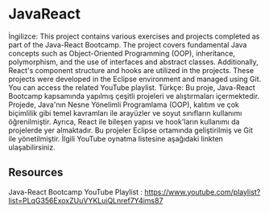 # JavaReact
İngilizce:
This project contains various exercises and projects completed as part of the Java-React Bootcamp. The project covers fundamental Java concepts such as Object-Oriented Programming (OOP), inheritance, polymorphism, and the use of interfaces and abstract classes. Additionally, React's component structure and hooks are utilized in the projects. These projects were developed in the Eclipse environment and managed using Git. You can access the related YouTube playlist.
Türkçe:
Bu proje, Java-React Bootcamp kapsamında yapılmış çeşitli projeleri ve alıştırmaları içermektedir. Projede, Java'nın Nesne Yönelimli Programlama (OOP), kalıtım ve çok biçimlilik gibi temel kavramları ile arayüzler ve soyut sınıfların kullanımı öğrenilmiştir. Ayrıca, React ile bileşen yapısı ve hook'ların kullanımı da projelerde yer almaktadır. Bu projeler Eclipse ortamında geliştirilmiş ve Git ile yönetilmiştir. İlgili YouTube oynatma listesine aşağıdaki linkten ulaşabilirsiniz.

## Resources
  Java-React Bootcamp YouTube Playlist :
  https://www.youtube.com/playlist?list=PLqG356ExoxZUuVYKLuiQLnref7Y4ims87


